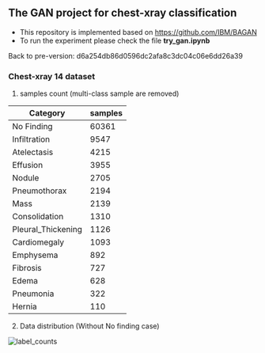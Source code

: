 
## The GAN project for chest-xray classification
- This repository is implemented based on https://github.com/IBM/BAGAN
- To run the experiment please check the file **try_gan.ipynb**

Back to pre-version: d6a254db86d0596dc2afa8c3dc04c06e6dd26a39

### Chest-xray 14 dataset

1. samples count (multi-class sample are removed)

| Category | samples |
|--|--|
| No Finding | 60361 |
| Infiltration | 9547 |
| Atelectasis | 4215 |
| Effusion | 3955 |
| Nodule | 2705 |
| Pneumothorax | 2194 |
| Mass | 2139 |
| Consolidation | 1310 |
| Pleural_Thickening | 1126 |
| Cardiomegaly | 1093 |
| Emphysema | 892 |
| Fibrosis | 727 |
| Edema | 628 |
| Pneumonia | 322 |
| Hernia | 110 |

2. Data distribution (Without No finding case)

![label_counts](images/label_counts_2.png)  
